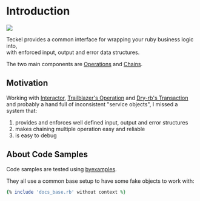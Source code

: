 # Introduction

![][Teckel Logo]

Teckel provides a common interface for wrapping your ruby business logic into,  
with enforced input, output and error data structures.

The two main components are [Operations](operations/basics) and [Chains](chains/basics).

## Motivation

Working with [Interactor](https://github.com/collectiveidea/interactor), [Trailblazer's Operation](http://trailblazer.to/gems/operation) and [Dry-rb's Transaction](https://dry-rb.org/gems/dry-transaction) and probably a hand full of inconsistent "service objects", I missed a system that:

1. provides and enforces well defined input, output and error structures
2. makes chaining multiple operation easy and reliable
3. is easy to debug

## About Code Samples

Code samples are tested using [byexamples](https://byexamples.github.io).

They all use a common base setup to have some fake objects to work with:

```ruby
{% include 'docs_base.rb' without context %}
```


[Teckel Logo]: images/logo_lg.png
